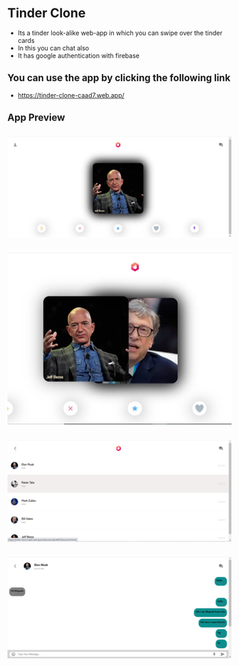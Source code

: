 # Tinder Clone

- Its a tinder look-alike web-app in which you can swipe over the tinder cards 
- In this you can chat also
- It has google authentication with firebase

## You can use the app by clicking the following link
- https://tinder-clone-caad7.web.app/

## App Preview

![tinder](Screenshot1.jpg)
--- 

![tinder](Screenshot2.jpg)
--- 

![tinder](Screenshot3.jpg)
---

![tinder](Screenshot4.jpg)
---
